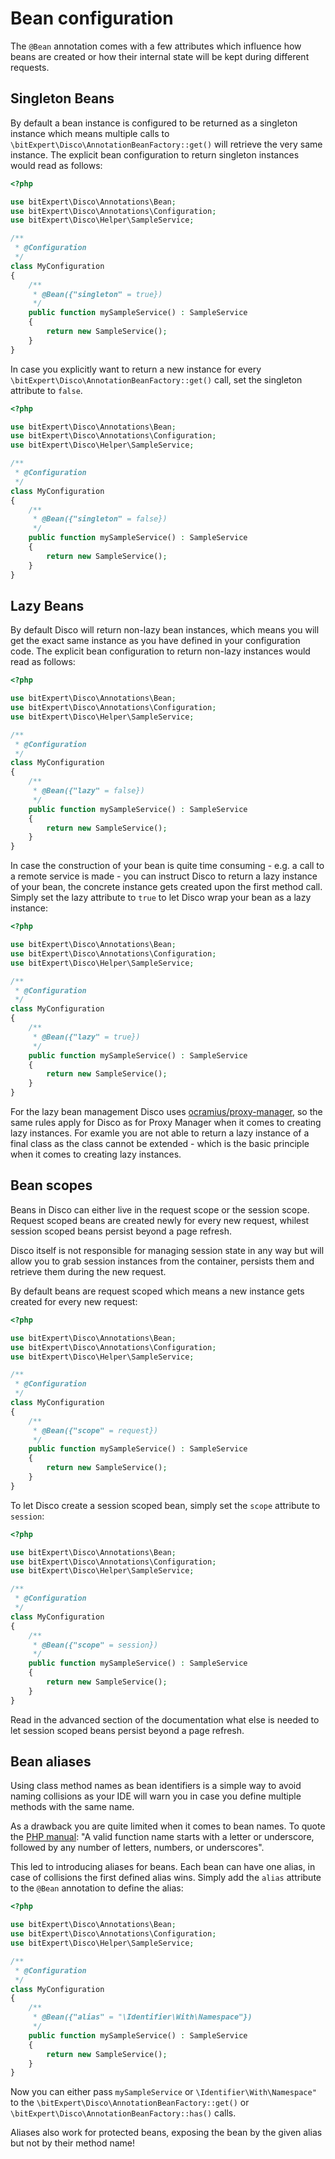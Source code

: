 # Bean configuration

The `@Bean` annotation comes with a few attributes which influence how
beans are created or how their internal state will be kept during
different requests.

## Singleton Beans

By default a bean instance is configured to be returned as a singleton
instance which means multiple calls to `\bitExpert\Disco\AnnotationBeanFactory::get()`
will retrieve the very same instance. The explicit bean configuration
to return singleton instances would read as follows:

```php
<?php

use bitExpert\Disco\Annotations\Bean;
use bitExpert\Disco\Annotations\Configuration;
use bitExpert\Disco\Helper\SampleService;

/**
 * @Configuration
 */
class MyConfiguration
{
    /**
     * @Bean({"singleton" = true})
     */
    public function mySampleService() : SampleService
    {
        return new SampleService();
    }
}
```

In case you explicitly want to return a new instance for every
`\bitExpert\Disco\AnnotationBeanFactory::get()` call, set the singleton
attribute to `false`.

```php
<?php

use bitExpert\Disco\Annotations\Bean;
use bitExpert\Disco\Annotations\Configuration;
use bitExpert\Disco\Helper\SampleService;

/**
 * @Configuration
 */
class MyConfiguration
{
    /**
     * @Bean({"singleton" = false})
     */
    public function mySampleService() : SampleService
    {
        return new SampleService();
    }
}
```

## Lazy Beans

By default Disco will return non-lazy bean instances, which means you will
get the exact same instance as you have defined in your configuration
code. The explicit bean configuration to return non-lazy instances
would read as follows:

```php
<?php

use bitExpert\Disco\Annotations\Bean;
use bitExpert\Disco\Annotations\Configuration;
use bitExpert\Disco\Helper\SampleService;

/**
 * @Configuration
 */
class MyConfiguration
{
    /**
     * @Bean({"lazy" = false})
     */
    public function mySampleService() : SampleService
    {
        return new SampleService();
    }
}
```

In case the construction of your bean is quite time consuming - e.g. a
call to a remote service is made - you can instruct Disco to return a
lazy instance of your bean, the concrete instance gets created upon the
first method call. Simply set the lazy attribute to `true` to let Disco
wrap your bean as a lazy instance:

```php
<?php

use bitExpert\Disco\Annotations\Bean;
use bitExpert\Disco\Annotations\Configuration;
use bitExpert\Disco\Helper\SampleService;

/**
 * @Configuration
 */
class MyConfiguration
{
    /**
     * @Bean({"lazy" = true})
     */
    public function mySampleService() : SampleService
    {
        return new SampleService();
    }
}
```

For the lazy bean management Disco uses [ocramius/proxy-manager](https://github.com/Ocramius/ProxyManager), so the
same rules apply for Disco as for Proxy Manager when it comes to creating
lazy instances. For examle you are not able to return a lazy instance of
a final class as the class cannot be extended - which is the basic
principle when it comes to creating lazy instances.

## Bean scopes

Beans in Disco can either live in the request scope or the session scope.
Request scoped beans are created newly for every new request, whilest session
scoped beans persist beyond a page refresh.

Disco itself is not responsible for managing session state in any way but
will allow you to grab session instances from the container, persists them and
retrieve them during the new request.

By default beans are request scoped which means a new instance gets created
for every new request:

```php
<?php

use bitExpert\Disco\Annotations\Bean;
use bitExpert\Disco\Annotations\Configuration;
use bitExpert\Disco\Helper\SampleService;

/**
 * @Configuration
 */
class MyConfiguration
{
    /**
     * @Bean({"scope" = request})
     */
    public function mySampleService() : SampleService
    {
        return new SampleService();
    }
}
```

To let Disco create a session scoped bean, simply set the `scope`
attribute to `session`:

```php
<?php

use bitExpert\Disco\Annotations\Bean;
use bitExpert\Disco\Annotations\Configuration;
use bitExpert\Disco\Helper\SampleService;

/**
 * @Configuration
 */
class MyConfiguration
{
    /**
     * @Bean({"scope" = session})
     */
    public function mySampleService() : SampleService
    {
        return new SampleService();
    }
}
```

Read in the advanced section of the documentation what else is needed
to let session scoped beans persist beyond a page refresh.

## Bean aliases

Using class method names as bean identifiers is a simple way to avoid
naming collisions as your IDE will warn you in case you define multiple
methods with the same name.

As a drawback you are quite limited when it comes to bean names. To quote
the [PHP manual](http://php.net/manual/en/functions.user-defined.php): "A valid function name starts with a letter or underscore,
followed by any number of letters, numbers, or underscores".

This led to introducing aliases for beans. Each bean can have one alias,
in case of collisions the first defined alias wins. Simply add the `alias`
attribute to the `@Bean` annotation to define the alias:

```php
<?php

use bitExpert\Disco\Annotations\Bean;
use bitExpert\Disco\Annotations\Configuration;
use bitExpert\Disco\Helper\SampleService;

/**
 * @Configuration
 */
class MyConfiguration
{
    /**
     * @Bean({"alias" = "\Identifier\With\Namespace"})
     */
    public function mySampleService() : SampleService
    {
        return new SampleService();
    }
}
```

Now you can either pass `mySampleService` or `\Identifier\With\Namespace"` to
the `\bitExpert\Disco\AnnotationBeanFactory::get()` or `\bitExpert\Disco\AnnotationBeanFactory::has()`
calls.

Aliases also work for protected beans, exposing the bean by the given alias
but not by their method name!
